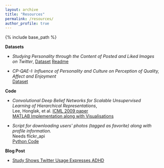 ```yaml
---
layout: archive
title: "Resources"
permalink: /resources/
author_profile: true
---
```


{% include base_path %}

**Datasets**

+ *Studying Personality through the Content of Posted and Liked Images on Twitter*, [Dataset](https://raw.githubusercontent.com/chandrasg/chandrasg.github.io/master/files/acm_websci_data.csv.zip) [Readme](https://raw.githubusercontent.com/chandrasg/chandrasg.github.io/master/files/acm_websci_readme.txt)

+ *CP-QAE-I: Influence of Personality and Culture on Perception of Quality, Affect and Enjoyment*    
   [Dataset](https://www.researchgate.net/publication/281642894_CP-QAE-I_Influence_of_Personality_and_Culture_on_Perception_of_Quality_Affect_and_Enjoyment)

**Code**

+ *Convolutional Deep Belief Networks for Scalable Unsupervised Learning of Hierarchical Representations*,   
   Lee, Honglak, et al. [ICML 2009 paper](http://dl.acm.org/citation.cfm?id=1553453)    
   [MATLAB Implementation along with Visualisations](https://github.com/sharathchandra92/CDBN)   

+ *Script for downloading users\' photos (tagged as favorite) along with profile information.*    
   Needs flickr_api   
   [Python Code](https://github.com/sharathchandra92/flickrapi_downloadfavorites) 

**Blog Post**

+ [Study Shows Twitter Usage Expresses ADHD](https://openforest.net/twitter-usage-expresses-adhd/)

